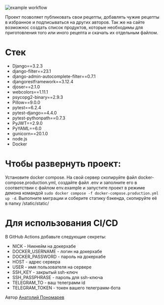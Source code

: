 ![example workflow](https://github.com/Karramb/kittygram_final/actions/workflows/main.yml/badge.svg)

Проект позволяет публиковать свои рецепты, добавлять чужие рецепты в избранное и подписываться на других авторов. Так же на сайте возможнос создать список продуктов, которые необходимы для приготовления того или иного рецепта и скачать их отдельным файлом.

# Стек
- Django==3.2.3
- django-filter==23.1
- django-admin-autocomplete-filter==0.7.1
- djangorestframework==3.12.4
- djoser==2.1.0
- webcolors==1.11.1
- psycopg2-binary==2.9.3
- Pillow==9.0.0
- pytest==6.2.4
- pytest-django==4.4.0
- pytest-pythonpath==0.7.3
- PyJWT==2.9.0
- PyYAML==6.0
- gunicorn==20.1.0
- node.js
- Docker

# Чтобы развернуть проект:
Установите docker compose.
На свой сервер скопируйте файл docker-compose.production.yml, создайте файл .env и заполните его в соответствии с файлом env.example и запустите проект в режиме демона командой ```sudo docker compose -f docker-compose.production.yml up -d```.
Выполните миграции и соберите статику бэкенда, скопируйте её в папку  /static/static/

# Для использования CI/CD
В GitHub Actions добавьте следующие секреты:
- NICK - Никнейм на докерхабе
- DOCKER_USERNAME - логин на докерхабе
- DOCKER_PASSWORD - пароль на докерхабе
- HOST - адрес сервера
- USER - имя пользователя на сервере
- SSH_KEY - закрытый ssh-ключ
- SSH_PASSPHRASE - пароль для ssh-ключа
- TELEGRAM_TO - ваш телеграмм id
- TELEGRAM_TOKEN - токен вашего телеграмм-бота


Автор [Анатолий Пономарев](https://github.com/Karramb)